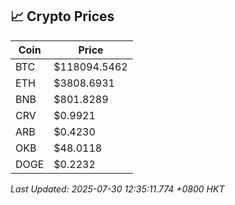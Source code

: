 ## 📈 Crypto Prices

| Coin | Price |
| ---- | ----- |
| BTC | $118094.5462 |
| ETH | $3808.6931 |
| BNB | $801.8289 |
| CRV | $0.9921 |
| ARB | $0.4230 |
| OKB | $48.0118 |
| DOGE | $0.2232 |

_Last Updated: 2025-07-30 12:35:11.774 +0800 HKT_